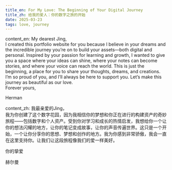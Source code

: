 ```yaml
---
title_en: For My Love: The Beginning of Your Digital Journey
title_zh: 给我的爱人：你的数字之旅的开始
date: 2025-03-23
tags: love, journey
---
```

content_en: My dearest Jing,  
I created this portfolio website for you because I believe in your dreams and the incredible journey you’re on to build your assets—both digital and personal. Inspired by your passion for learning and growth, I wanted to give you a space where your ideas can shine, where your notes can become stories, and where your voice can reach the world. This is just the beginning, a place for you to share your thoughts, dreams, and creations. I’m so proud of you, and I’ll always be here to support you. Let’s make this journey as beautiful as our love.  
Forever yours,  

Herman

content_zh: 我最亲爱的Jing，  
我为你创建了这个数字花园，因为我相信你的梦想和你正在进行的构建资产的奇妙旅程——包括数字和个人资产。受到你对学习和成长的热情启发，我想给你一个让你的想法闪耀的地方，让你的笔记变成故事，让你的声音传遍世界。这只是一个开始，一个让你分享你的思想、梦想和创作的地方。我为你感到非常骄傲，我会一直在这里支持你。让我们让这段旅程像我们的爱一样美好。  

你的挚爱

赫尔曼

